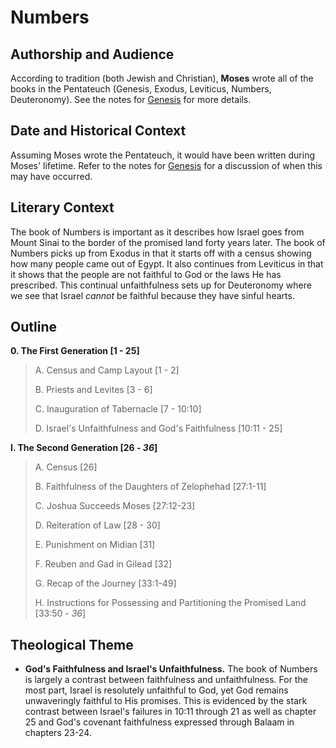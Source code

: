 # Numbers

## Authorship and Audience
According to tradition (both Jewish and Christian), **Moses** wrote all of the books in the Pentateuch (Genesis, Exodus, Leviticus, Numbers, Deuteronomy). See the notes for [Genesis](genesis.html) for more details.

## Date and Historical Context
Assuming Moses wrote the Pentateuch, it would have been written during Moses' lifetime. Refer to the notes for [Genesis](genesis.html) for a discussion of when this may have occurred.

## Literary Context
The book of Numbers is important as it describes how Israel goes from Mount Sinai to the border of the promised land forty years later. The book of Numbers picks up from Exodus in that it starts off with a census showing how many people came out of Egypt. It also continues from Leviticus in that it shows that the people are not faithful to God or the laws He has prescribed. This continual unfaithfulness sets up for Deuteronomy where we see that Israel *cannot* be faithful because they have sinful hearts.

## Outline

**0. The First Generation [1 - 25]**

  > A. Census and Camp Layout [1 - 2]
  > 
  > B. Priests and Levites [3 - 6]
  > 
  > C. Inauguration of Tabernacle [7 - 10:10]
  > 
  > D. Israel's Unfaithfulness and God's Faithfulness [10:11 - 25]

**I. The Second Generation [26 - *36*]**

  > A. Census [26]
  > 
  > B. Faithfulness of the Daughters of Zelophehad [27:1-11]
  > 
  > C. Joshua Succeeds Moses [27:12-23]
  > 
  > D. Reiteration of Law [28 - 30]
  > 
  > E. Punishment on Midian [31]
  > 
  > F. Reuben and Gad in Gilead [32]
  > 
  > G. Recap of the Journey [33:1-49]
  > 
  > H. Instructions for Possessing and Partitioning the Promised Land [33:50 - *36*]

## Theological Theme
- **God's Faithfulness and Israel's Unfaithfulness.** The book of Numbers is largely a contrast between faithfulness and unfaithfulness. For the most part, Israel is resolutely unfaithful to God, yet God remains unwaveringly faithful to His promises. This is evidenced by the stark contrast between Israel's failures in 10:11 through 21 as well as chapter 25 and God's covenant faithfulness expressed through Balaam in chapters 23-24.
